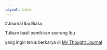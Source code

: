 ```yaml
---
layout: base
---
```


#Journal Ibu Biasa

Tulisan hasil pemikiran seorang Ibu

yang ingin terus berkarya di [My Thought Journal](https://www.ivacwicha.com)
